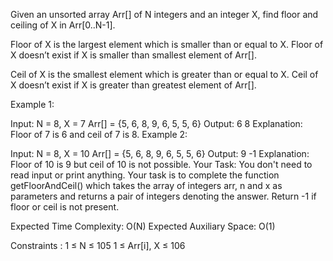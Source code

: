 Given an unsorted array Arr[] of N integers and an integer X, find floor and ceiling of X in Arr[0..N-1].

Floor of X is the largest element which is smaller than or equal to X. Floor of X doesn’t exist if X is smaller than smallest element of Arr[].

Ceil of X is the smallest element which is greater than or equal to X. Ceil of X doesn’t exist if X is greater than greatest element of Arr[].

Example 1:

Input:
N = 8, X = 7
Arr[] = {5, 6, 8, 9, 6, 5, 5, 6}
Output: 6 8
Explanation:
Floor of 7 is 6 and ceil of 7 
is 8.
Example 2:

Input:
N = 8, X = 10
Arr[] = {5, 6, 8, 9, 6, 5, 5, 6}
Output: 9 -1
Explanation:
Floor of 10 is 9 but ceil of 10 is not 
possible.
Your Task:
You don't need to read input or print anything. Your task is to complete the function getFloorAndCeil() which takes the array of integers arr, n and x as parameters and returns a pair of integers denoting the answer. Return -1 if floor or ceil is not present.

Expected Time Complexity: O(N)
Expected Auxiliary Space: O(1)

Constraints :
1 ≤ N ≤ 105
1 ≤ Arr[i], X ≤ 106

